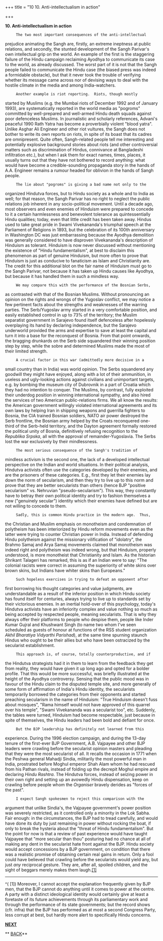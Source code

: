 +++
title = "10 10. Anti-intellectualism in action"

+++
<div class="Section1">

**10. Anti-intellectualism in action**

 

         The two most important consequences of the anti-intellectual
prejudice animating the Sangh are, firstly, an extreme ineptness at
public relations, and secondly, the stunted development of the Sangh
Parivar's own intellectual grip on the world.  An example of the first
is the staggering failure of the Hindu campaign reclaiming Ayodhya to
communicate its case to the world, as already discussed.  The worst part
of it is not that the Sangh people failed to communicate the Hindu case
(the biased press was indeed a formidable obstacle), but that it never
took the trouble of verifying whether its message came across nor of
devising ways to deal with the hostile climate in the media and among
India-watchers.

 

         Another example is riot reporting.  Riots, though mostly
started by Muslims (e.g. the Mumbai riots of December 1992 and of
January 1993), are systematically reported in the world media as
"pogroms" committed by well-prepared and well-armed Hindu death squads
against poor defenceless Muslims.  In journalistic and scholarly
references, Advani's peaceful 1990 Rath Yatra has become a proverbially
violent "blood yatra".  Unlike Asghar Ali Engineer and other riot
vultures, the Sangh does not bother to write its own reports on riots,
in spite of its boast that its cadres are omnipresent.  Quite often,
Sangh-related people tell me interesting and potentially explosive
background stories about riots (and other controversial matters such as
discrimination of Hindus, connivance at Bangladeshi infiltration etc.),
but when I ask them for exact names, times, places, it usually turns out
that they have not bothered to record anything: what would have become a
credible-sounding propaganda story in the hands of A.A. Engineer remains
a rumour headed for oblivion in the hands of Sangh people. 

 

         The lie about "pogroms" is giving a bad name not only to the
organized Hindutva forces, but to Hindu society as a whole and to India
as well; for that reason, the Sangh Parivar has no right to neglect the
public relations job inherent in any socio-political movement.  Until a
decade ago, most observers and even enemies of Hinduism were prepared to
concede to it a certain harmlessness and benevolent tolerance as
quintessentially Hindu qualities; today, even that little credit has
been taken away.  Hindus used to take great pride in Swami Vivekananda's
triumphal speech at the Parliament of Religions in 1893, but the
celebration of its 100th anniversary in Washington DC was just
embarrassing because the Ayodhya demolition was generally considered to
have disproven Vivekananda's description of Hinduism as tolerant. 
Hinduism is now never discussed without mentioning the existence of
"Hindu fundamentalism", at best to disclaim this phenomenon as part of
genuine Hinduism, but more often to prove that Hinduism is just as
conducive to fanaticism as Islam and Christianity are.  The credit for
this additional blot on the fair name of Hinduism must go to the Sangh
Parivar, not because it has taken up Hindu causes like Ayodhya, but
because it has handled them in such a mindless way.

 

         We may compare this with the performance of the Bosnian Serbs,
as contrasted with that of the Bosnian Muslims.  Without pronouncing an
opinion on the rights and wrongs of the Yugoslav conflict, we may notice
a few pertinent facts about the strengths and weaknesses of the warring
parties.  The Serb/Yugoslav army started in a very comfortable position,
and easily established control in up to 73% of the territory; the Muslim
separatist government in Sarajevo found itself defenceless after
hopelessly overplaying its hand by declaring independence, but the
Sarajevo underworld provided the arms and expertise to save at least the
capital and turn it into a base for the reconquest of Bosnia.  From that
point onwards, the bragging drunkards on the Serb side squandered their
winning position step by step, while the sobre and determined Muslims
made the most of their limited strength. 

 

         A crucial factor in this war (admittedly more decisive in a
small country than in India) was world opinion.  The Serbs squandered
any goodwill they might have enjoyed, along with a lot of their
ammunition, in useless and ugly-looking actions against civilians and
unimportant targets, e.g. by bombing the museum city of Dubrovnik in a
part of Croatia which they had no intention to conquer.  The Muslims, by
contrast, fully exploited their underdog position in winning
international sympathy, and also hired the services of two American
public-relations firms.  We all know the results: the American
government willingly violated international agreements and its own laws
by helping Iran in shipping weapons and guerrilla fighters to Bosnia,
the CIA trained Bosnian soldiers, NATO air power destroyed the Serb
frontline, the Bosnian army helped by the Croats reconquered one-third
of the Serb-held territory, and the Dayton agreement formally restored
the political unity of Bosnia, definitively refusing recognition to the
*Republika Srpska*, all with the approval of remainder-Yugoslavia.  The
Serbs lost the war exclusively by their mindlessness.      

        

         The most serious consequence of the Sangh's tradition of
mindless activism is the second one, the lack of a developed
intellectual perspective on the Indian and world situations.  In their
political analysis, Hindutva activists often use the categories
developed by their enemies, and are the prisoners of these categories. 
E.g., first they let their enemies lay down the norm of secularism, and
then they try to live up to this norm and prove that they are better
secularists than others (hence BJP "positive secularism" vs. Nehruvian
"pseudo-secularism").  This way, they constantly have to betray their
own political identity and try to fashion themselves a new ("genuinely
secular") identity which their enemies have defined but are not willing
to concede to them.           

 

         Sadly, this is common Hindu practice in the modern age.  Thus,
the Christian and Muslim emphasis on monotheism and condemnation of
polytheism has been interiorized by Hindu reform movements even as the
latter were trying to counter Christian power in India.  Instead of
defending Hindu polytheism against the missionary vilification of
"idolatry", the Brahmo Samaj and Arya Samaj movements claimed that
monotheism was indeed right and polytheism was indeed wrong, but that
Hinduism, properly understood, is more monotheist that Christianity and
Islam.  As the historian Shrikant Talageri has remarked, this is as if
an Indian were to say: "The colonial racists were correct in assuming
the superiority of white skins over brown skins, but Indians have whiter
skins than Europeans."

 

         Such hopeless exercises in trying to defeat an opponent after
first borrowing his thought categories and value judgments, are
understandable as a result of the inferior position in which Hindu
society has found itself for centuries, always trying to live up to
standards set by their victorious enemies.  In an inertial hold-over of
this psychology, today's Hindutva activists have an inferiority complex
and value nothing so much as being accepted by respected people, meaning
secularists.  That is why they always offer their platforms to people
who despise them, people like Inder Kumar Gujral and Khushwant Singh (to
name two whom I've seen scheduled as guests of honour at functions of
the RSS student organization *Akhil Bharatiya Vidyarthi Parishad*), at
the same time spurning staunch Hindus who ought to be their allies but
who have been ostracized by the secularist establishment. 

 

         This approach is, of course, totally counterproductive, and if
the Hindutva strategists had it in them to learn from the feedback they
get from reality, they would have given it up long ago and opted for a
bolder profile.  That this would be more successful, was briefly
illustrated at the height of the Ayodhya controversy.  Sensing that the
public mood was in favour of the Hindu claim to the disputed temple
site, and more generally of some form of affirmation of India's Hindu
identity, the secularists temporarily borrowed the categories from their
opponents and started preaching secularism in the name of Hinduism:
"True Hinduism doesn't fuss about mosques", "Rama himself would not have
approved of this quarrel over his temple", "Swami Vivekananda was a
secularist too", etc.  Suddenly, the tables were turned, Hinduism had
become respectable, just because in spite of themselves, the Hindu
leaders had been bold and defiant for once.

 

         But the BJP leadership has definitely not learned from this
experience.  During the 1996 election campaign, and during the 13-day
tenure of the first-ever BJP Government, A.B. Vajpayee and other BJP
leaders were crawling before the secularist opinion masters and pleading
that they were the most secularist of all.  It recalls the occasion in
1771 when the Peshwa general Mahadji Sindia, militarily the most
powerful man in India, prostrated before Moghul emperor Shah Alam whom
he had rescued from his Pathan rivals, instead of folding up the
decrepit Moghul empire and declaring *Hindu Rashtra*.  The Hindutva
forces, instead of seizing power in their own right and setting up an
avowedly Hindu dispensation, keep on crawling before people whom the
*Organiser* bravely derides as "forces of the past".

 

         I expect Sangh spokesmen to reject this comparison with the
argument that unlike Sindia's, the Vajpayee government's power position
was severely restricted, as it controlled only a minority in the Lok
Sabha.  Fair enough: in the circumstances, the BJP had to tread
carefully, and would have done its duty by just remaining in power
without rocking the boat, if only to break the hysteria about the
"threat of Hindu fundamentalism".  But the point for now is that a
review of past experience would have taught Vajpayee that "more secular
than thou" posturing had no chance at all of making any dent in the
secularist hate front against the BJP.  Hindu society would accept
concessions by a BJP government, on condition that there was a realistic
promise of obtaining certain real gains in return.  Only a fool could
have believed that crawling before the secularists would yield any, but
just *any* reciprocal gesture.  They are, after all, spoiled children,
and the sight of beggars merely makes them laugh.[\[1\]](#_edn1)

 

</div>

<div style="mso-element:endnote-list">

  

------------------------------------------------------------------------

<div id="edn1" style="mso-element:endnote">

[](#_ednref1)^(             \[1\])  Moreover, I cannot accept the
explanation frequently given by BJP men, that the BJP cannot do anything
until it comes to power at the centre.  A party with a distinct
ideological identity would certainly give at least a foretaste of its
future achievements through its parliamentary work and through the
performance of its state governments; but the record shows (cfr. infra)
that the BJP has performed as at most a second Congress Party, less
corrupt at best, but hardly more alert to specifically Hindu concerns.

 

   **[NEXT](http://www.bharatvani.org/books/bjp/section11.html)**

**   [BACK](http://www.bharatvani.org/books/bjp/section9.html)**

</div>

</div>
